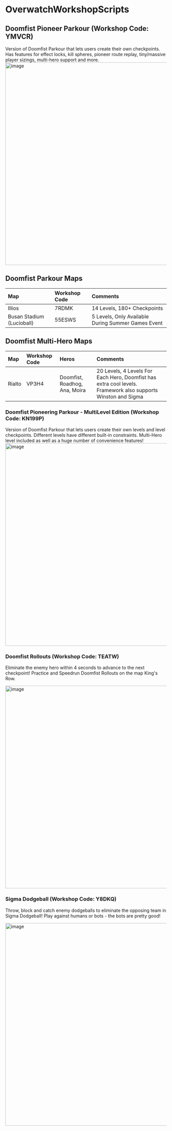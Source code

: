 # OverwatchWorkshopScripts

## Doomfist Pioneer Parkour (Workshop Code: YMVCR)
Version of Doomfist Parkour that lets users create their own checkpoints. Has features for effect locks, kill spheres, pioneer route replay, tiny/massive player sizings, multi-hero support and more.
<img src="https://user-images.githubusercontent.com/47000850/105924722-e30baf80-600c-11eb-8a07-e0d95f89fdb4.png" alt="image" width="630"/>

## Doomfist Parkour Maps
| Map | Workshop Code | Comments
| :- | :- | :- |
| Illios | 7RDMK | 14 Levels, 180+ Checkpoints |
| Busan Stadium (Lucioball) | 55ESWS | 5 Levels, Only Available During Summer Games Event |

## Doomfist Multi-Hero Maps
| Map | Workshop Code | Heros | Comments |
| :- | :- | :- | :- |
| Rialto | VP3H4 | Doomfist, Roadhog, Ana, Moira | 20 Levels, 4 Levels For Each Hero, Doomfist has extra cool levels. Framework also supports Winston and Sigma |

### Doomfist Pioneering Parkour - MultiLevel Edition (Workshop Code: KN199P)
Version of Doomfist Parkour that lets users create their own levels and level checkpoints. Different levels have different built-in constraints. Multi-Hero level included as well as a huge number of convenience features! 
<img src="https://user-images.githubusercontent.com/47000850/85912875-d6687400-b7fd-11ea-8730-0af198745d6c.png" alt="image" width="630"/>

### Doomfist Rollouts (Workshop Code: TEATW)
Eliminate the enemy hero within 4 seconds to advance to the next checkpoint! Practice and Speedrun Doomfist Rollouts on the map King's Row.

<a href="https://www.youtube.com/watch?v=jfqOKd60c1k"><img src="https://user-images.githubusercontent.com/47000850/85913402-6d372f80-b802-11ea-8031-784ee821cab1.png" alt="image" width="630" /></a>

### Sigma Dodgeball (Workshop Code: Y8DKQ)
Throw, block and catch enemy dodgeballs to eliminate the opposing team in Sigma Dodgeball! Play against humans or bots - the bots are pretty good!

<img src="https://user-images.githubusercontent.com/47000850/85912995-ea60a580-b7fe-11ea-9db8-f4a7b003e742.png" alt="image" width="630"/>
